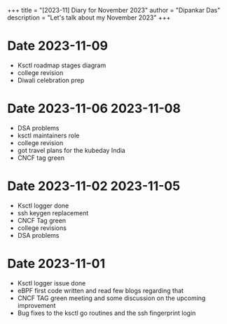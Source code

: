 +++
title = "[2023-11] Diary for November 2023"
author = "Dipankar Das"
description = "Let's talk about my November 2023"
+++

# Date 2023-11-09
* Ksctl roadmap stages diagram
* college revision
* Diwali celebration prep

# Date 2023-11-06 2023-11-08
* DSA problems
* ksctl maintainers role
* college revision
* got travel plans for the kubeday India
* CNCF tag green

# Date 2023-11-02 2023-11-05
* Ksctl logger done
* ssh keygen replacement
* CNCF Tag green
* college revisions
* DSA problems

# Date 2023-11-01
* Ksctl logger issue done
* eBPF first code written and read few blogs regarding that
* CNCF TAG green meeting and some discussion on the upcoming improvement
* Bug fixes to the ksctl go routines and the ssh fingerprint login
